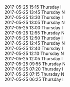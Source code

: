 2017-05-25 15:15 Thursday  I  
2017-05-25 13:45 Thursday  N  
2017-05-25 13:30 Thursday  I  
2017-05-25 13:05 Thursday  N  
2017-05-25 13:00 Thursday  I  
2017-05-25 12:55 Thursday  N  
2017-05-25 12:50 Thursday  I  
2017-05-25 12:45 Thursday  N  
2017-05-25 12:40 Thursday  I  
2017-05-25 12:10 Thursday  N  
2017-05-25 12:05 Thursday  I  
2017-05-25 09:55 Thursday  N  
2017-05-25 07:20 Thursday  I  
2017-05-25 07:15 Thursday  N  
2017-05-25 06:25 Thursday  I  
